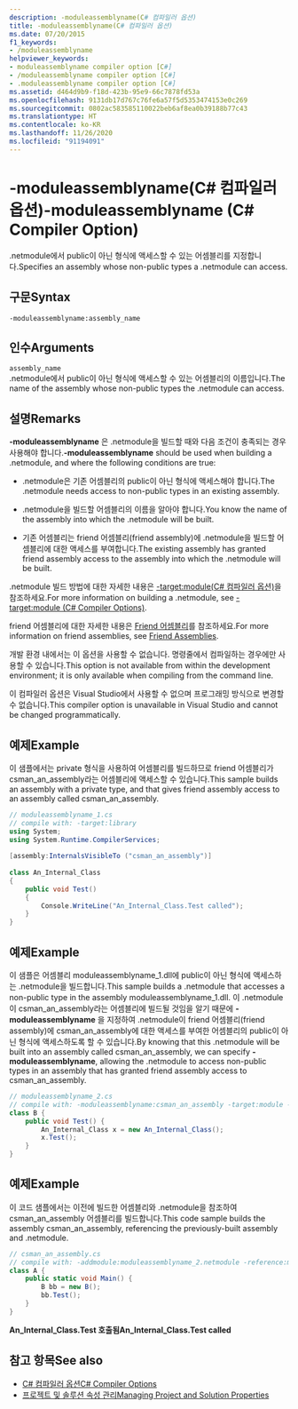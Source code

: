 ```yaml
---
description: -moduleassemblyname(C# 컴파일러 옵션)
title: -moduleassemblyname(C# 컴파일러 옵션)
ms.date: 07/20/2015
f1_keywords:
- /moduleassemblyname
helpviewer_keywords:
- moduleassemblyname compiler option [C#]
- /moduleassemblyname compiler option [C#]
- .moduleassemblyname compiler option [C#]
ms.assetid: d464d9b9-f18d-423b-95e9-66c7878fd53a
ms.openlocfilehash: 9131db17d767c76fe6a57f5d5353474153e0c269
ms.sourcegitcommit: 0802ac583585110022beb6af8ea0b39188b77c43
ms.translationtype: HT
ms.contentlocale: ko-KR
ms.lasthandoff: 11/26/2020
ms.locfileid: "91194091"
---
```

# <a name="-moduleassemblyname-c-compiler-option"></a><span data-ttu-id="2fb7c-103">-moduleassemblyname(C# 컴파일러 옵션)</span><span class="sxs-lookup"><span data-stu-id="2fb7c-103">-moduleassemblyname (C# Compiler Option)</span></span>

<span data-ttu-id="2fb7c-104">.netmodule에서 public이 아닌 형식에 액세스할 수 있는 어셈블리를 지정합니다.</span><span class="sxs-lookup"><span data-stu-id="2fb7c-104">Specifies an assembly whose non-public types a .netmodule can access.</span></span>  
  
## <a name="syntax"></a><span data-ttu-id="2fb7c-105">구문</span><span class="sxs-lookup"><span data-stu-id="2fb7c-105">Syntax</span></span>  
  
```console  
-moduleassemblyname:assembly_name  
```  
  
## <a name="arguments"></a><span data-ttu-id="2fb7c-106">인수</span><span class="sxs-lookup"><span data-stu-id="2fb7c-106">Arguments</span></span>  

 `assembly_name`  
 <span data-ttu-id="2fb7c-107">.netmodule에서 public이 아닌 형식에 액세스할 수 있는 어셈블리의 이름입니다.</span><span class="sxs-lookup"><span data-stu-id="2fb7c-107">The name of the assembly whose non-public types the .netmodule can access.</span></span>  
  
## <a name="remarks"></a><span data-ttu-id="2fb7c-108">설명</span><span class="sxs-lookup"><span data-stu-id="2fb7c-108">Remarks</span></span>  

 <span data-ttu-id="2fb7c-109">**-moduleassemblyname** 은 .netmodule을 빌드할 때와 다음 조건이 충족되는 경우 사용해야 합니다.</span><span class="sxs-lookup"><span data-stu-id="2fb7c-109">**-moduleassemblyname** should be used when building a .netmodule, and where the following conditions are true:</span></span>  
  
- <span data-ttu-id="2fb7c-110">.netmodule은 기존 어셈블리의 public이 아닌 형식에 액세스해야 합니다.</span><span class="sxs-lookup"><span data-stu-id="2fb7c-110">The .netmodule needs access to non-public types in an existing assembly.</span></span>  
  
- <span data-ttu-id="2fb7c-111">.netmodule을 빌드할 어셈블리의 이름을 알아야 합니다.</span><span class="sxs-lookup"><span data-stu-id="2fb7c-111">You know the name of the assembly into which the .netmodule will be built.</span></span>  
  
- <span data-ttu-id="2fb7c-112">기존 어셈블리는 friend 어셈블리(friend assembly)에 .netmodule을 빌드할 어셈블리에 대한 액세스를 부여합니다.</span><span class="sxs-lookup"><span data-stu-id="2fb7c-112">The existing assembly has granted friend assembly access to the assembly into which the .netmodule will be built.</span></span>  
  
 <span data-ttu-id="2fb7c-113">.netmodule 빌드 방법에 대한 자세한 내용은 [-target:module(C# 컴파일러 옵션)](./target-module-compiler-option.md)을 참조하세요.</span><span class="sxs-lookup"><span data-stu-id="2fb7c-113">For more information on building a .netmodule, see [-target:module (C# Compiler Options)](./target-module-compiler-option.md).</span></span>  
  
 <span data-ttu-id="2fb7c-114">friend 어셈블리에 대한 자세한 내용은 [Friend 어셈블리](../../../standard/assembly/friend.md)를 참조하세요.</span><span class="sxs-lookup"><span data-stu-id="2fb7c-114">For more information on friend assemblies, see [Friend Assemblies](../../../standard/assembly/friend.md).</span></span>  
  
 <span data-ttu-id="2fb7c-115">개발 환경 내에서는 이 옵션을 사용할 수 없습니다. 명령줄에서 컴파일하는 경우에만 사용할 수 있습니다.</span><span class="sxs-lookup"><span data-stu-id="2fb7c-115">This option is not available from within the development environment; it is only available when compiling from the command line.</span></span>  
  
 <span data-ttu-id="2fb7c-116">이 컴파일러 옵션은 Visual Studio에서 사용할 수 없으며 프로그래밍 방식으로 변경할 수 없습니다.</span><span class="sxs-lookup"><span data-stu-id="2fb7c-116">This compiler option is unavailable in Visual Studio and cannot be changed programmatically.</span></span>  
  
## <a name="example"></a><span data-ttu-id="2fb7c-117">예제</span><span class="sxs-lookup"><span data-stu-id="2fb7c-117">Example</span></span>  

 <span data-ttu-id="2fb7c-118">이 샘플에서는 private 형식을 사용하여 어셈블리를 빌드하므로 friend 어셈블리가 csman_an_assembly라는 어셈블리에 액세스할 수 있습니다.</span><span class="sxs-lookup"><span data-stu-id="2fb7c-118">This sample builds an assembly with a private type, and that gives friend assembly access to an assembly called csman_an_assembly.</span></span>  
  
```csharp  
// moduleassemblyname_1.cs  
// compile with: -target:library  
using System;  
using System.Runtime.CompilerServices;  
  
[assembly:InternalsVisibleTo ("csman_an_assembly")]  
  
class An_Internal_Class
{  
    public void Test()
    {
        Console.WriteLine("An_Internal_Class.Test called");
    }  
}  
```  
  
## <a name="example"></a><span data-ttu-id="2fb7c-119">예제</span><span class="sxs-lookup"><span data-stu-id="2fb7c-119">Example</span></span>  

 <span data-ttu-id="2fb7c-120">이 샘플은 어셈블리 moduleassemblyname_1.dll에 public이 아닌 형식에 액세스하는 .netmodule을 빌드합니다.</span><span class="sxs-lookup"><span data-stu-id="2fb7c-120">This sample builds a .netmodule that accesses a non-public type in the assembly moduleassemblyname_1.dll.</span></span> <span data-ttu-id="2fb7c-121">이 .netmodule이 csman_an_assembly라는 어셈블리에 빌드될 것임을 알기 때문에 **-moduleassemblyname** 을 지정하여 .netmodule이 friend 어셈블리(friend assembly)에 csman_an_assembly에 대한 액세스를 부여한 어셈블리의 public이 아닌 형식에 액세스하도록 할 수 있습니다.</span><span class="sxs-lookup"><span data-stu-id="2fb7c-121">By knowing that this .netmodule will be built into an assembly called csman_an_assembly, we can specify **-moduleassemblyname**, allowing the .netmodule to access non-public types in an assembly that has granted friend assembly access to csman_an_assembly.</span></span>  
  
```csharp  
// moduleassemblyname_2.cs  
// compile with: -moduleassemblyname:csman_an_assembly -target:module -reference:moduleassemblyname_1.dll  
class B {  
    public void Test() {  
        An_Internal_Class x = new An_Internal_Class();  
        x.Test();  
    }  
}  
```  
  
## <a name="example"></a><span data-ttu-id="2fb7c-122">예제</span><span class="sxs-lookup"><span data-stu-id="2fb7c-122">Example</span></span>  

 <span data-ttu-id="2fb7c-123">이 코드 샘플에서는 이전에 빌드한 어셈블리와 .netmodule을 참조하여 csman_an_assembly 어셈블리를 빌드합니다.</span><span class="sxs-lookup"><span data-stu-id="2fb7c-123">This code sample builds the assembly csman_an_assembly, referencing the previously-built assembly and .netmodule.</span></span>  
  
```csharp  
// csman_an_assembly.cs  
// compile with: -addmodule:moduleassemblyname_2.netmodule -reference:moduleassemblyname_1.dll  
class A {  
    public static void Main() {  
        B bb = new B();  
        bb.Test();  
    }  
}  
```  
  
<span data-ttu-id="2fb7c-124">**An_Internal_Class.Test 호출됨**</span><span class="sxs-lookup"><span data-stu-id="2fb7c-124">**An_Internal_Class.Test called**</span></span>

## <a name="see-also"></a><span data-ttu-id="2fb7c-125">참고 항목</span><span class="sxs-lookup"><span data-stu-id="2fb7c-125">See also</span></span>

- [<span data-ttu-id="2fb7c-126">C# 컴파일러 옵션</span><span class="sxs-lookup"><span data-stu-id="2fb7c-126">C# Compiler Options</span></span>](./index.md)
- [<span data-ttu-id="2fb7c-127">프로젝트 및 솔루션 속성 관리</span><span class="sxs-lookup"><span data-stu-id="2fb7c-127">Managing Project and Solution Properties</span></span>](/visualstudio/ide/managing-project-and-solution-properties)
